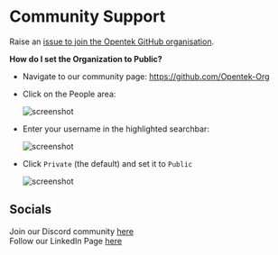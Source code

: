 # Community Support

Raise an [issue to join the Opentek GitHub organisation](https://github.com/Opentek-Org/support/issues/new?assignees=&labels=invite+me+to+the+organisation&template=invitation.yml&title=Please+invite+me+to+the+GitHub+Community+Organization).

**How do I set the Organization to Public?**
- Navigate to our community page: https://github.com/Opentek-Org
- Click on the People area:

    ![screenshot](https://i.postimg.cc/gJZKnZXg/1.png)
    
- Enter your username in the highlighted searchbar:

    ![screenshot](https://i.postimg.cc/8cgmWzLN/2.png)

- Click `Private` (the default) and set it to `Public`

    ![screenshot](https://i.postimg.cc/L6T3YR5F/3.png)

## Socials

Join our Discord community [here](https://discord.gg/9qyr4Mdc3Y)   
Follow our LinkedIn Page [here](https://www.linkedin.com/company/opentekorg/)
